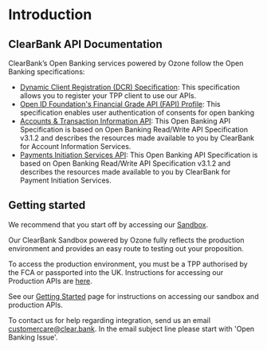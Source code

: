 # Introduction

## ClearBank API Documentation

ClearBank’s Open Banking services powered by Ozone follow the Open Banking specifications:

- [Dynamic Client Registration (DCR) Specification](https://openbankinguk.github.io/dcr-docs-pub/v3.2/dynamic-client-registration.html): This specification allows you to register your TPP client to use our APIs.
- [Open ID Foundation's Financial Grade API (FAPI) Profile](https://bitbucket.org/openid/fapi/src/master/Financial_API_WD_001.md): This specification enables user authentication of consents for open banking
- [Accounts & Transaction Information API](../swagger/account-info-openapi.yaml): This Open Banking API Specification is based on Open Banking Read/Write API Specification v3.1.2 and describes the resources made available to you by ClearBank for Account Information Services.
- [Payments Initiation Services API](../swagger/payment-initiation-openapi.yaml): This Open Banking API Specification is based on Open Banking Read/Write API Specification v3.1.2 and describes the resources made available to you by ClearBank for Payment Initiation Services.

## Getting started

We recommend that you start off by accessing our [Sandbox](https://developer.sandbox.clrb.uk-hub-prod.ozoneapi.co.uk/en-gb/docs/40-sandbox.md).

Our ClearBank Sandbox powered by Ozone fully reflects the production environment and provides an easy route to testing out your proposition.

To access the production environment, you must be a TPP authorised by the FCA or passported into the UK. Instructions for accessing our Production APIs are [here](https://developer.sandbox.clrb.uk-hub-prod.ozoneapi.co.uk/en-gb/docs/30-production.md).

See our [Getting Started](https://developer.sandbox.clrb.uk-hub-prod.ozoneapi.co.uk/en-gb/docs/20-getting-started.md) page for instructions on accessing our sandbox and production APIs.

To contact us for help regarding integration, send us an email customercare@clear.bank. In the email subject line please start with 'Open Banking Issue'.

